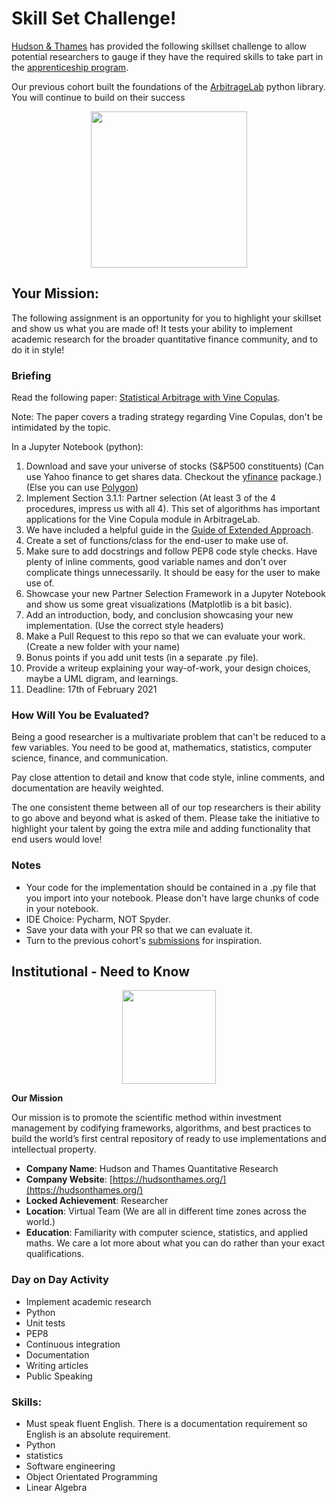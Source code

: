 # Skill Set Challenge!

[Hudson & Thames](https://hudsonthames.org/) has provided the following skillset challenge to allow potential researchers to gauge if they have the required skills to take part in the [apprenticeship program](https://hudsonthames.org/apprenticeship-program/).

Our previous cohort built the foundations of the [ArbitrageLab](https://hudsonthames.org/arbitragelab/) python library. You will continue to build on their success

<div align="center">
  <img src="https://raw.githubusercontent.com/hudson-and-thames/march_applications_21/main/images/arbitragelab_logo.png" height="250"><br>
</div>        

## Your Mission:
The following assignment is an opportunity for you to highlight your skillset and show us what you are made of! It tests your ability to implement academic research for the broader quantitative finance community, and to do it in style!

### Briefing

Read the following paper: [Statistical Arbitrage with Vine Copulas](https://www.econstor.eu/bitstream/10419/147450/1/870932616.pdf). 

Note: The paper covers a trading strategy regarding Vine Copulas, don't be intimidated by the topic.

In a Jupyter Notebook (python):

1. Download and save your universe of stocks (S&P500 constituents) (Can use Yahoo finance to get shares data. Checkout the [yfinance](https://github.com/ranaroussi/yfinance) package.)(Else you can use [Polygon](https://polygon.io/))
1. Implement Section 3.1.1: Partner selection (At least 3 of the 4 procedures, impress us with all 4). This set of algorithms has important applications for the Vine Copula module in ArbitrageLab.
1. We have included a helpful guide in the [Guide of Extended Approach](https://github.com/hudson-and-thames/march_applications_21/blob/main/Guide%20for%20the%20Extended%20Approach.md).
1. Create a set of functions/class for the end-user to make use of.
1. Make sure to add docstrings and follow PEP8 code style checks. Have plenty of inline comments, good variable names and don't over complicate things unnecessarily. It should be easy for the user to make use of.
1. Showcase your new Partner Selection Framework in a Jupyter Notebook and show us some great visualizations (Matplotlib is a bit basic).
1. Add an introduction, body, and conclusion showcasing your new implementation. (Use the correct style headers)
1. Make a Pull Request to this repo so that we can evaluate your work. (Create a new folder with your name)
1. Bonus points if you add unit tests (in a separate .py file).
1. Provide a writeup explaining your way-of-work, your design choices, maybe a UML digram, and learnings.
1. Deadline: 17th of February 2021  

### How Will You be Evaluated?

Being a good researcher is a multivariate problem that can't be reduced to a few variables. You need to be good at, mathematics, statistics, computer science, finance, and communication.

Pay close attention to detail and know that code style, inline comments, and documentation are heavily weighted.

The one consistent theme between all of our top researchers is their ability to go above and beyond what is asked of them. Please take the initiative to highlight your talent by going the extra mile and adding functionality that end users would love!

### Notes
* Your code for the implementation should be contained in a .py file that you import into your notebook. Please don't have large chunks of code in your notebook.
* IDE Choice: Pycharm, NOT Spyder.
* Save your data with your PR so that we can evaluate it.
* Turn to the previous cohort's [submissions](https://github.com/hudson-and-thames/oct_applications) for inspiration.

## Institutional - Need to Know

<div align="center">
  <img src="https://raw.githubusercontent.com/hudson-and-thames/mlfinlab/master/docs/source/logo/Hudson%20%26%20Thames_verticalblack.png" height="150"><br>
</div>

**Our Mission**

Our mission is to promote the scientific method within investment management by codifying frameworks, algorithms, and best practices to build the world’s first central repository of ready to use implementations and intellectual property.

* **Company Name**: Hudson and Thames Quantitative Research
* **Company Website**: [https://hudsonthames.org/](https://hudsonthames.org/)
* **Locked Achievement**: Researcher
* **Location**: Virtual Team (We are all in different time zones across the world.)
* **Education**: Familiarity with computer science, statistics, and applied maths. We care a lot more about what you can do rather than your exact qualifications.

### Day on Day Activity
* Implement academic research
* Python
* Unit tests
* PEP8
* Continuous integration
* Documentation
* Writing articles
* Public Speaking

### Skills:
* Must speak fluent English. There is a documentation requirement so English is an absolute requirement.
* Python
* statistics
* Software engineering
* Object Orientated Programming
* Linear Algebra

